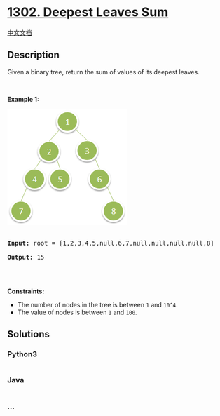 # [1302. Deepest Leaves Sum](https://leetcode.com/problems/deepest-leaves-sum)

[中文文档](/solution/1300-1399/1302.Deepest%20Leaves%20Sum/README.md)

## Description

Given a binary tree, return the sum of values of its deepest leaves.

<p>&nbsp;</p>

<p><strong>Example 1:</strong></p>

![](./images/1483_ex1.png)

<pre>

<strong>Input:</strong> root = [1,2,3,4,5,null,6,7,null,null,null,null,8]

<strong>Output:</strong> 15

</pre>

<p>&nbsp;</p>

<p><strong>Constraints:</strong></p>

<ul>
	<li>The number of nodes in the tree is between&nbsp;<code>1</code>&nbsp;and&nbsp;<code>10^4</code>.</li>
	<li>The value of nodes is between&nbsp;<code>1</code>&nbsp;and&nbsp;<code>100</code>.</li>
</ul>

## Solutions

<!-- tabs:start -->

### **Python3**

```python

```

### **Java**

```java

```

### **...**

```

```

<!-- tabs:end -->
